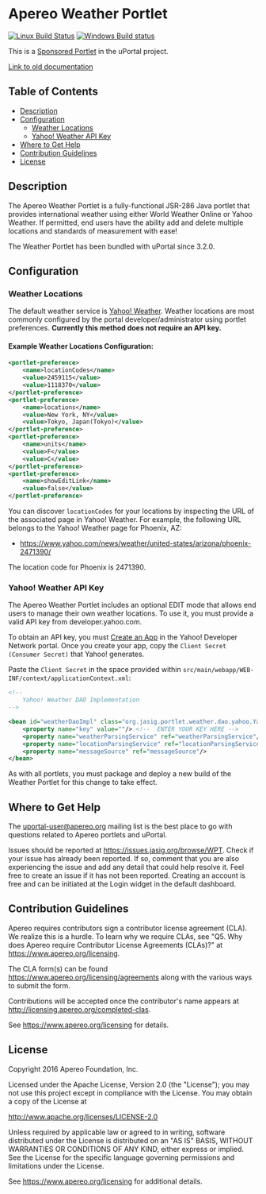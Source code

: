 # Apereo Weather Portlet

[![Linux Build Status](https://travis-ci.org/Jasig/WeatherPortlet.svg?branch=master)](https://travis-ci.org/Jasig/WeatherPortlet)
[![Windows Build status](https://ci.appveyor.com/api/projects/status/jkkl5vy59gx4rayi/branch/master?svg=true)](https://ci.appveyor.com/project/ChristianMurphy/weatherportlet/branch/master)

This is a [Sponsored Portlet][] in the uPortal project.

[Link to old documentation](https://wiki.jasig.org/display/PLT/Weather+Portlet)

## Table of Contents
  - [Description](#desc)
  - [Configuration](#config)
    - [Weather Locations](#locations)
    - [Yahoo! Weather API Key](#yahoo!)
  - [Where to Get Help](#help)
  - [Contribution Guidelines](#contrib)
  - [License](#license)

## <a name="desc"></a> Description

The Apereo Weather Portlet is a fully-functional JSR-286 Java portlet that provides
international weather using either World Weather Online or Yahoo Weather. If permitted,
end users have the ability add and delete multiple locations and standards of measurement
with ease!

The Weather Portlet has been bundled with uPortal since 3.2.0.

## <a name="config"></a> Configuration

### <a name="locations"></a> Weather Locations

The default weather service is [Yahoo! Weather](https://developer.yahoo.com/weather/).
Weather locations are most commonly configured by the portal developer/administrator
using portlet preferences. **Currently this method does not require an API key.**

#### Example Weather Locations Configuration:

``` xml
<portlet-preference>
    <name>locationCodes</name>
    <value>2459115</value>
    <value>1118370</value>
</portlet-preference>
<portlet-preference>
    <name>locations</name>
    <value>New York, NY</value>
    <value>Tokyo, Japan(Tokyo)</value>
</portlet-preference>
<portlet-preference>
    <name>units</name>
    <value>F</value>
    <value>C</value>
</portlet-preference>
<portlet-preference>
    <name>showEditLink</name>
    <value>false</value>
</portlet-preference>
```

You can discover `locationCodes` for your locations by inspecting the URL of the
associated page in Yahoo! Weather.  For example, the following URL belongs to the
Yahoo! Weather page for Phoenix, AZ:

  - <https://www.yahoo.com/news/weather/united-states/arizona/phoenix-2471390/>

The location code for Phoenix is 2471390.

### <a name="yahoo!"></a> Yahoo! Weather API Key

The Apereo Weather Portlet includes an optional EDIT mode that allows end users to
manage their own weather locations.  To use it, you must provide a valid API key
from developer.yahoo.com.

To obtain an API key, you must [Create an App](https://developer.yahoo.com/apps/create)
in the Yahoo! Developer Network portal.  Once you create your app, copy the
`Client Secret (Consumer Secret)` that Yahoo! generates.

Paste the `Client Secret` in the space provided within
`src/main/webapp/WEB-INF/context/applicationContext.xml`:

``` xml
<!--
    Yahoo! Weather DAO Implementation
-->

<bean id="weatherDaoImpl" class="org.jasig.portlet.weather.dao.yahoo.YahooWeatherDaoImpl">
    <property name="key" value=""/> <!--  ENTER YOUR KEY HERE -->
    <property name="weatherParsingService" ref="weatherParsingService"/>
    <property name="locationParsingService" ref="locationParsingService"/>
    <property name="messageSource" ref="messageSource"/>
</bean>
```

As with all portlets, you must package and deploy a new build of the Weather Portlet
for this change to take effect.

## <a name="help"></a> Where to Get Help
The <uportal-user@apereo.org> mailing list is the best place to go with
questions related to Apereo portlets and uPortal.

Issues should be reported at <https://issues.jasig.org/browse/WPT>.
Check if your issue has already been reported. If so, comment that you are also
experiencing the issue and add any detail that could help resolve it. Feel free to
create an issue if it has not been reported. Creating an account is free and can be
initiated at the Login widget in the default dashboard.

## <a name="contrib"></a> Contribution Guidelines
Apereo requires contributors sign a contributor license agreement (CLA).
We realize this is a hurdle. To learn why we require CLAs, see
"Q5. Why does Apereo require Contributor License Agreements (CLAs)?"
at <https://www.apereo.org/licensing>.

The CLA form(s) can be found <https://www.apereo.org/licensing/agreements> along
with the various ways to submit the form.

Contributions will be accepted once the contributor's name appears at
<http://licensing.apereo.org/completed-clas>.

See <https://www.apereo.org/licensing> for details.

## <a name="license"></a> License

Copyright 2016 Apereo Foundation, Inc.

Licensed under the Apache License, Version 2.0 (the "License");
you may not use this project except in compliance with the License.
You may obtain a copy of the License at

<http://www.apache.org/licenses/LICENSE-2.0>

Unless required by applicable law or agreed to in writing, software
distributed under the License is distributed on an "AS IS" BASIS,
WITHOUT WARRANTIES OR CONDITIONS OF ANY KIND, either express or implied.
See the License for the specific language governing permissions and
limitations under the License.

See <https://www.apereo.org/licensing> for additional details.

[Sponsored Portlet]: https://wiki.jasig.org/display/PLT/Jasig+Sponsored+Portlets
